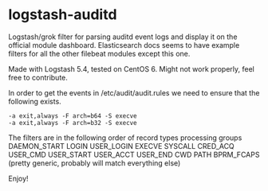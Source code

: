 # logstash-auditd
Logstash/grok filter for parsing auditd event logs and display it on the official module dashboard.
Elasticsearch docs seems to have example filters for all the other filebeat modules except this one. 

Made with Logstash 5.4, tested on CentOS 6. Might not work properly, feel free to contribute.


In order to get the events in /etc/audit/audit.rules we need to ensure that the following exists.

```
-a exit,always -F arch=b64 -S execve
-a exit,always -F arch=b32 -S execve
```

The filters are in the following order of record types processing groups
DAEMON_START
LOGIN
USER_LOGIN
EXECVE
SYSCALL
CRED_ACQ USER_CMD USER_START USER_ACCT USER_END
CWD PATH BPRM_FCAPS (pretty generic, probably will match everything else)

Enjoy!
